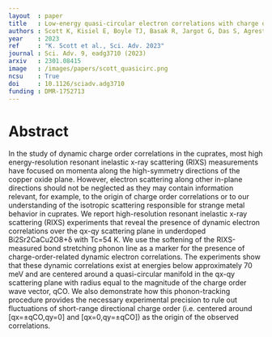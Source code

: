 ```yaml
---
layout  : paper
title   : Low-energy quasi-circular electron correlations with charge order wavelength in Bi<sub>2</sub>Sr<sub>2</sub>CaCu<sub>2</sub>O<sub>8+&delta;</sub>
authors : Scott K, Kisiel E, Boyle TJ, Basak R, Jargot G, Das S, Agrestini S, Garcia-Fernandez M, Choi J, Pelliciari J, Li J, Chuang YD, Zhong RD, Schneeloch JA, Gu GD, Légaré F, Kemper AF, Zhou KJ, Bisogni V, Blanco-Canosa S, Frano A, Boschini F, da Silva Neto EH
year    : 2023
ref     : "K. Scott et al., Sci. Adv. 2023"
journal : Sci. Adv. 9, eadg3710 (2023)
arxiv   : 2301.08415
image   : /images/papers/scott_quasicirc.png
ncsu    : True
doi     : 10.1126/sciadv.adg3710
funding : DMR-1752713
---
```


# Abstract
In the study of dynamic charge order correlations in the cuprates, most high energy-resolution resonant inelastic x-ray scattering (RIXS) measurements have focused on momenta along the high-symmetry directions of the copper oxide plane. However, electron scattering along other in-plane directions should not be neglected as they may contain information relevant, for example, to the origin of charge order correlations or to our understanding of the isotropic scattering responsible for strange metal behavior in cuprates. We report high-resolution resonant inelastic x-ray scattering (RIXS) experiments that reveal the presence of dynamic electron correlations over the qx-qy scattering plane in underdoped Bi2Sr2CaCu2O8+&delta; with Tc=54 K. We use the softening of the RIXS-measured bond stretching phonon line as a marker for the presence of charge-order-related dynamic electron correlations. The experiments show that these dynamic correlations exist at energies below approximately 70 meV and are centered around a quasi-circular manifold in the qx-qy scattering plane with radius equal to the magnitude of the charge order wave vector, qCO. We also demonstrate how this phonon-tracking procedure provides the necessary experimental precision to rule out fluctuations of short-range directional charge order (i.e. centered around [qx=±qCO,qy=0] and [qx=0,qy=±qCO]) as the origin of the observed correlations. 
